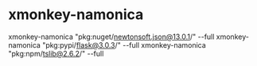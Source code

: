 # xmonkey-namonica

xmonkey-namonica "pkg:nuget/newtonsoft.json@13.0.1/" --full
xmonkey-namonica "pkg:pypi/flask@3.0.3/" --full
xmonkey-namonica "pkg:npm/tslib@2.6.2/" --full